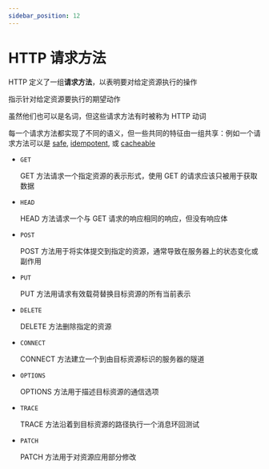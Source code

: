 ```yaml
---
sidebar_position: 12
---
```


# HTTP 请求方法

HTTP 定义了一组**请求方法**，以表明要对给定资源执行的操作

指示针对给定资源要执行的期望动作

虽然他们也可以是名词，但这些请求方法有时被称为 HTTP 动词

每一个请求方法都实现了不同的语义，但一些共同的特征由一组共享：例如一个请求方法可以是 [safe](https://developer.mozilla.org/zh-CN/docs/Glossary/Safe), [idempotent](https://developer.mozilla.org/zh-CN/docs/Glossary/Idempotent), 或 [cacheable](https://developer.mozilla.org/en-US/docs/Glossary/cacheable)

- `GET`

  GET 方法请求一个指定资源的表示形式，使用 GET 的请求应该只被用于获取数据

- `HEAD`

  HEAD 方法请求一个与 GET 请求的响应相同的响应，但没有响应体

- `POST`

  POST 方法用于将实体提交到指定的资源，通常导致在服务器上的状态变化或副作用

- `PUT`

  PUT 方法用请求有效载荷替换目标资源的所有当前表示

- `DELETE`

  DELETE 方法删除指定的资源

- `CONNECT`

  CONNECT 方法建立一个到由目标资源标识的服务器的隧道

- `OPTIONS`

  OPTIONS 方法用于描述目标资源的通信选项

- `TRACE`

  TRACE 方法沿着到目标资源的路径执行一个消息环回测试

- `PATCH`

  PATCH 方法用于对资源应用部分修改
